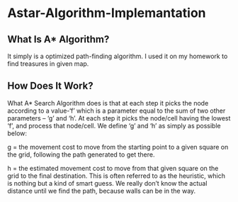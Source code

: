 # Astar-Algorithm-Implemantation

## What Is A* Algorithm?

It simply is a optimized path-finding algorithm. I used it on my homework to find treasures in given map.

## How Does It Work?

What A* Search Algorithm does is that at each step it picks the node according to a value-‘f’ which is 
a parameter equal to the sum of two other parameters – ‘g’ and ‘h’. At each step it picks the 
node/cell having the lowest ‘f’, and process that node/cell.
We define ‘g’ and ‘h’ as simply as possible below:

g = the movement cost to move from the starting point to a given square on the grid, following the 
path generated to get there. 

h = the estimated movement cost to move from that given square on the grid to the final destination. 
This is often referred to as the heuristic, which is nothing but a kind of smart guess. We really don’t 
know the actual distance until we find the path, because walls can be in the way.
